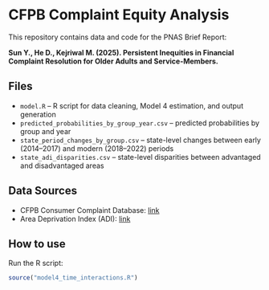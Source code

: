 # CFPB Complaint Equity Analysis

This repository contains data and code for the PNAS Brief Report:

**Sun Y., He D., Kejriwal M. (2025). Persistent Inequities in Financial Complaint Resolution for Older Adults and Service-Members.**

## Files

- `model.R` – R script for data cleaning, Model 4 estimation, and output generation  
- `predicted_probabilities_by_group_year.csv` – predicted probabilities by group and year  
- `state_period_changes_by_group.csv` – state-level changes between early (2014–2017) and modern (2018–2022) periods  
- `state_adi_disparities.csv` – state-level disparities between advantaged and disadvantaged areas  

## Data Sources

- CFPB Consumer Complaint Database: [link](https://www.consumerfinance.gov/data-research/consumer-complaints/)  
- Area Deprivation Index (ADI): [link](https://www.neighborhoodatlas.medicine.wisc.edu/)

## How to use

Run the R script:

```r
source("model4_time_interactions.R")

